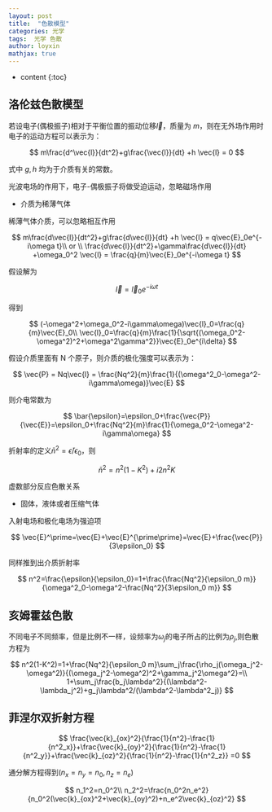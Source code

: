 ```yaml
---
layout: post
title:  "色散模型"
categories: 光学
tags:  光学 色散
author: loyxin
mathjax: true
---
```


* content
{:toc}

## 洛伦兹色散模型

若设电子(偶极振子)相对于平衡位置的振动位移$\vec{l}$，质量为 $m$，则在无外场作用时电子的运动方程可以表示为：

$$
m\frac{d^\vec{l}}{dt^2}+g\frac{\vec{l}}{dt} +h \vec{l} = 0
$$

式中 $g,h$ 均为于介质有关的常数。

光波电场的作用下，电子-偶极振子将做受迫运动，忽略磁场作用


- 介质为稀薄气体

稀薄气体介质，可以忽略相互作用

$$
m\frac{d\vec{l}}{dt^2}+g\frac{d\vec{l}}{dt} +h \vec{l} = q\vec{E}_0e^{-i\omega t}\\ or \\
\frac{d\vec{l}}{dt^2}+\gamma\frac{d\vec{l}}{dt} +\omega_0^2 \vec{l} = 
\frac{q}{m}\vec{E}_0e^{-i\omega t}
$$

假设解为

$$
\vec{l}=\vec{l}_0e^{-i\omega t}
$$

得到

$$
(-\omega^2+\omega_0^2-i\gamma\omega)\vec{l}_0=\frac{q}{m}\vec{E}_0\\
\vec{l}_0=\frac{q}{m}\frac{1}{\sqrt{(\omega_0^2-\omega^2)^2+\omega^2\gamma^2}}\vec{E}_0e^{i\delta}
$$



假设介质里面有 N 个原子，则介质的极化强度可以表示为：

$$
\vec{P} = Nq\vec{l} = \frac{Nq^2}{m}\frac{1}{(\omega^2_0-\omega^2-i\gamma\omega)}\vec{E}
$$

则介电常数为

$$
\bar{\epsilon}=\epsilon_0+\frac{\vec{P}}{\vec{E}}=\epsilon_0+\frac{Nq^2}{m}\frac{1}{\omega_0^2-\omega^2-i\gamma\omega}
$$

折射率的定义$\bar{n}^2=\bar\epsilon/\epsilon_0$，则

$$
\bar{n}^2=n^2(1-K^2)+i2n^2K
$$

虚数部分反应色散关系


- 固体，液体或者压缩气体

入射电场和极化电场为强迫项

$$
\vec{E}^\prime=\vec{E}+\vec{E}^{\prime\prime}=\vec{E}+\frac{\vec{P}}{3\epsilon_0}
$$

同样推到出介质折射率

$$
n^2=\frac{\epsilon}{\epsilon_0}=1+\frac{\frac{Nq^2}{\epsilon_0 m}}{\omega^2_0-\omega^2-\frac{Nq^2}{3\epsilon_0 m}}
$$

## 亥姆霍兹色散

不同电子不同频率，但是比例不一样，设频率为$\omega_j$的电子所占的比例为$\rho_j$,则色散方程为

$$
n^2(1-K^2)=1+\frac{Nq^2}{\epsilon_0 m}\sum_j\frac{\rho_j(\omega_j^2-\omega^2)}{(\omega_j^2-\omega^2)^2+\gamma_j^2\omega^2}=\\
1+\sum_j\frac{b_j\lambda^2}{(\lambda^2-\lambda_j^2)+g_j\lambda^2/(\lambda^2-\lambda^2_j)}
$$

## 菲涅尔双折射方程

$$
\frac{\vec{k}_{ox}^2}{\frac{1}{n^2}-\frac{1}{n^2_x}}+\frac{\vec{k}_{oy}^2}{\frac{1}{n^2}-\frac{1}{n^2_y}}+\frac{\vec{k}_{oz}^2}{\frac{1}{n^2}-\frac{1}{n^2_z}} =0
$$

通分解方程得到($n_x=n_y=n_0,n_z=n_e$)

$$
n_1^2=n_0^2\\
n_2^2=\frac{n_0^2n_e^2}{n_0^2(\vec{k}_{ox}^2+\vec{k}_{oy}^2)+n_e^2\vec{k}_{oz}^2}
$$